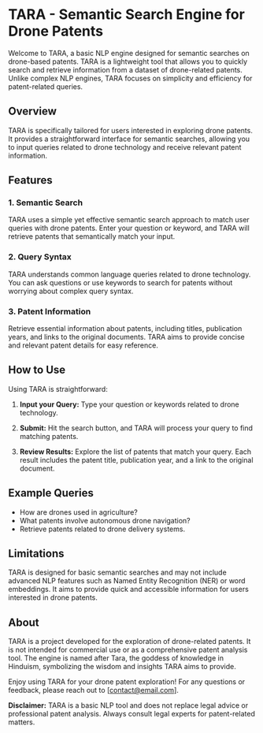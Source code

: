 # TARA - Semantic Search Engine for Drone Patents

Welcome to TARA, a basic NLP engine designed for semantic searches on drone-based patents. TARA is a lightweight tool that allows you to quickly search and retrieve information from a dataset of drone-related patents. Unlike complex NLP engines, TARA focuses on simplicity and efficiency for patent-related queries.

## Overview

TARA is specifically tailored for users interested in exploring drone patents. It provides a straightforward interface for semantic searches, allowing you to input queries related to drone technology and receive relevant patent information.

## Features

### 1. Semantic Search

TARA uses a simple yet effective semantic search approach to match user queries with drone patents. Enter your question or keyword, and TARA will retrieve patents that semantically match your input.

### 2. Query Syntax

TARA understands common language queries related to drone technology. You can ask questions or use keywords to search for patents without worrying about complex query syntax.

### 3. Patent Information

Retrieve essential information about patents, including titles, publication years, and links to the original documents. TARA aims to provide concise and relevant patent details for easy reference.

## How to Use

Using TARA is straightforward:

1. **Input your Query:** Type your question or keywords related to drone technology.

2. **Submit:** Hit the search button, and TARA will process your query to find matching patents.

3. **Review Results:** Explore the list of patents that match your query. Each result includes the patent title, publication year, and a link to the original document.

## Example Queries

- How are drones used in agriculture?
- What patents involve autonomous drone navigation?
- Retrieve patents related to drone delivery systems.

## Limitations

TARA is designed for basic semantic searches and may not include advanced NLP features such as Named Entity Recognition (NER) or word embeddings. It aims to provide quick and accessible information for users interested in drone patents.

## About

TARA is a project developed for the exploration of drone-related patents. It is not intended for commercial use or as a comprehensive patent analysis tool. The engine is named after Tara, the goddess of knowledge in Hinduism, symbolizing the wisdom and insights TARA aims to provide.

Enjoy using TARA for your drone patent exploration! For any questions or feedback, please reach out to [contact@email.com].

**Disclaimer:** TARA is a basic NLP tool and does not replace legal advice or professional patent analysis. Always consult legal experts for patent-related matters.
